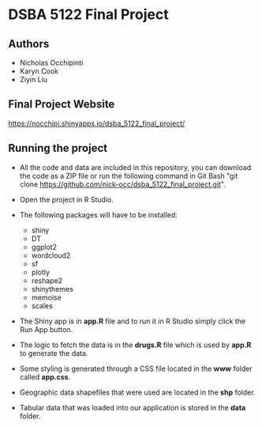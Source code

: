 # DSBA 5122 Final Project

## Authors
* Nicholas Occhipinti
* Karyn Cook
* Ziyin Liu

## Final Project Website
https://nocchipi.shinyapps.io/dsba_5122_final_project/

## Running the project

* All the code and data are included in this repository, you can download the code as a ZIP file or run the following command in Git Bash "git clone https://github.com/nick-occ/dsba_5122_final_project.git".

* Open the project in R Studio.

* The following packages will have to be installed:
  * shiny
  * DT
  * ggplot2
  * wordcloud2
  * sf
  * plotly
  * reshape2
  * shinythemes
  * memoise
  * scales

* The Shiny app is in __app.R__ file and to run it in R Studio simply click the Run App button.
* The logic to fetch the data is in the __drugs.R__ file which is used by __app.R__ to generate the data.
* Some styling is generated through a CSS file located in the __www__ folder called __app.css__.
* Geographic data shapefiles that were used are located in the __shp__ folder.
* Tabular data that was loaded into our application is stored in the __data__ folder.
